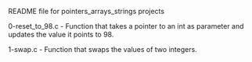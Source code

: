 README file for pointers_arrays_strings projects

0-reset_to_98.c - Function that takes a pointer to an int as parameter and updates the value it points to 98.

1-swap.c - Function that swaps the values of two integers.

